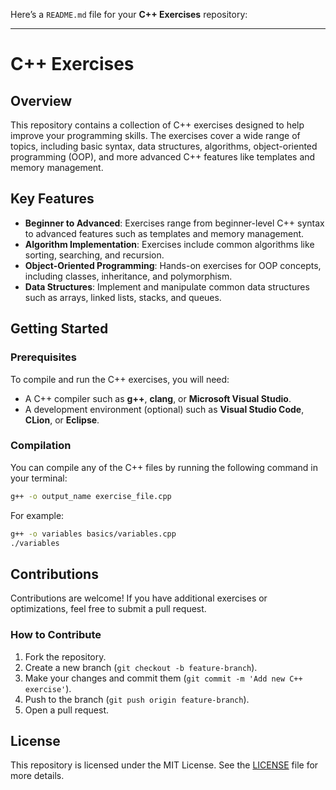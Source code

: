 Here’s a `README.md` file for your **C++ Exercises** repository:

---

# C++ Exercises

## Overview

This repository contains a collection of C++ exercises designed to help improve your programming skills. The exercises cover a wide range of topics, including basic syntax, data structures, algorithms, object-oriented programming (OOP), and more advanced C++ features like templates and memory management.

## Key Features

- **Beginner to Advanced**: Exercises range from beginner-level C++ syntax to advanced features such as templates and memory management.
- **Algorithm Implementation**: Exercises include common algorithms like sorting, searching, and recursion.
- **Object-Oriented Programming**: Hands-on exercises for OOP concepts, including classes, inheritance, and polymorphism.
- **Data Structures**: Implement and manipulate common data structures such as arrays, linked lists, stacks, and queues.

## Getting Started

### Prerequisites

To compile and run the C++ exercises, you will need:

- A C++ compiler such as **g++**, **clang**, or **Microsoft Visual Studio**.
- A development environment (optional) such as **Visual Studio Code**, **CLion**, or **Eclipse**.

### Compilation

You can compile any of the C++ files by running the following command in your terminal:

```bash
g++ -o output_name exercise_file.cpp
```

For example:

```bash
g++ -o variables basics/variables.cpp
./variables
```

## Contributions

Contributions are welcome! If you have additional exercises or optimizations, feel free to submit a pull request.

### How to Contribute

1. Fork the repository.
2. Create a new branch (`git checkout -b feature-branch`).
3. Make your changes and commit them (`git commit -m 'Add new C++ exercise'`).
4. Push to the branch (`git push origin feature-branch`).
5. Open a pull request.

## License

This repository is licensed under the MIT License. See the [LICENSE](LICENSE) file for more details.
